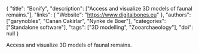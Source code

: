 {
  "title": "Bonify",
  "description": ["Access and visualize 3D models of faunal remains."],
  "links": {
    "Website": "https://www.digitalbones.eu"
  },
  "authors": ["garynobles", "Canan Cakirlar", "Nynke de Boer"],
  "categories": ["Standalone software"],
  "tags": ["3D modelling", "Zooarchaeology"],
  "doi": null
}

<!-- Generated by csv2md.R – do not edit by hand -->

Access and visualize 3D models of faunal remains.